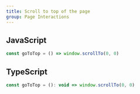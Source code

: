 ```yaml
---
title: Scroll to top of the page
group: Page Interactions
---
```


## JavaScript
```js
const goToTop = () => window.scrollTo(0, 0)
```

## TypeScript
```js
const goToTop = (): void => window.scrollTo(0, 0)
```
